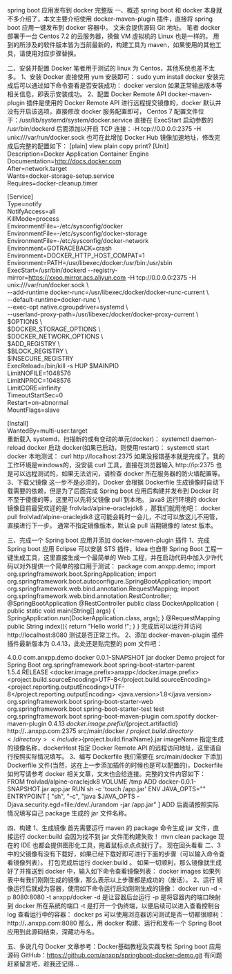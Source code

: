 spring boot 应用发布到 docker 完整版
一、概述
    spring boot 和 docker 本身就不多介绍了，本文主要介绍使用 docker-maven-plugin 插件，直接将 spring boot 应用一键发布到 docker 容器中。
    文末会提供源码 Git 地址。
    笔者 docker 部署于一台 Centos 7.2 的云服务器，换做 VM 虚拟机的 Linux 也是一样的。
    用到的所涉及的软件版本皆为当前最新的，构建工具为 maven，如果使用的其他工具，请使用对应步骤替换。
 
二、安装并配置 Docker
    笔者用于测试的 linux 为 Centos，其他系统也差不太多。
    1、安装 Docker
    直接使用 yum 安装即可：
sudo yum install docker
    安装完成后可以通过如下命令查看是否安装成功：
docker version
    如果正常输出版本等相关信息，即表示安装成功。
    2、配置 Docker Remote API
    docker-maven-plugin 插件是使用的 Docker Remote API 进行远程提交镜像的，docker 默认并没有开启该选项，直接修改 docker 服务配置即可，
Centos 7 配置文件位于：/usr/lib/systemd/system/docker.service
    直接在 ExecStart 启动参数的 /usr/bin/dockerd 后面添加以开启 TCP 连接：-H tcp://0.0.0.0:2375 -H unix:///var/run/docker.sock
    也可在此增加 Docker Hub 镜像加速地址，修改完成后完整的配置如下：
[plain] view plain copy print?
[Unit]  
Description=Docker Application Container Engine  
Documentation=http://docs.docker.com  
After=network.target  
Wants=docker-storage-setup.service  
Requires=docker-cleanup.timer  
  
[Service]  
Type=notify  
NotifyAccess=all  
KillMode=process  
EnvironmentFile=-/etc/sysconfig/docker  
EnvironmentFile=-/etc/sysconfig/docker-storage  
EnvironmentFile=-/etc/sysconfig/docker-network  
Environment=GOTRACEBACK=crash  
Environment=DOCKER_HTTP_HOST_COMPAT=1  
Environment=PATH=/usr/libexec/docker:/usr/bin:/usr/sbin  
ExecStart=/usr/bin/dockerd --registry-mirror=https://xxoo.mirror.acs.aliyun.com -H tcp://0.0.0.0:2375 -H unix:///var/run/docker.sock \  
          --add-runtime docker-runc=/usr/libexec/docker/docker-runc-current \  
          --default-runtime=docker-runc \  
          --exec-opt native.cgroupdriver=systemd \  
          --userland-proxy-path=/usr/libexec/docker/docker-proxy-current \  
          $OPTIONS \  
          $DOCKER_STORAGE_OPTIONS \  
          $DOCKER_NETWORK_OPTIONS \  
          $ADD_REGISTRY \  
          $BLOCK_REGISTRY \  
          $INSECURE_REGISTRY  
ExecReload=/bin/kill -s HUP $MAINPID  
LimitNOFILE=1048576  
LimitNPROC=1048576  
LimitCORE=infinity  
TimeoutStartSec=0  
Restart=on-abnormal  
MountFlags=slave  
  
[Install]  
WantedBy=multi-user.target  
    重新载入 systemd，扫描新的或有变动的单元(docker)：
systemctl daemon-reload docker
    启动 docker(如果已启动，则使用restart)：
systemctl start docker
    本地测试：
 curl http://localhost:2375
    如果没报错基本就是完成了。我的工作环境是windows的，没安装 curl 工具，直接在浏览器输入 http://ip:2375 也是可以远程测试的，如果无法访问，请检查 docker 所在服务器的防火墙配置等。
    3、下载父镜像
    这一步不是必须的，Docker 会根据 Dockerfile 生成镜像时自动下载需要的依赖，但是为了后面完成 Spring boot 应用后构建并发布到 Docker 时不至于傻傻的等，这里可以先将父镜像 pull 到本地。
    java8 运行环境的 docker 镜像目前最受欢迎的是 frolvlad/alpine-oraclejdk8 ，那我们就用他吧：
docker pull frolvlad/alpine-oraclejdk8
    这可能会耗时一会儿，不过可以放这儿不用管，直接进行下一步。
    通常不指定镜像版本，默认会 pull 当期镜像的 latest 版本。
 
三、完成一个 Spring boot 应用并添加 docker-maven-plugin 插件
    1、完成 Spring boot 应用
    Eclipse 可以安装 STS 插件，Idea 也自带 Spring Boot 工程一键生成工具，这里直接生成一个最简单的 Web 工程，并在启动代码中加入少许代码以对外提供一个简单的接口用于测试：
package com.anxpp.demo;
import org.springframework.boot.SpringApplication;
import org.springframework.boot.autoconfigure.SpringBootApplication;
import org.springframework.web.bind.annotation.RequestMapping;
import org.springframework.web.bind.annotation.RestController;
@SpringBootApplication
@RestController
public class DockerApplication {
    public static void main(String[] args) {
        SpringApplication.run(DockerApplication.class, args);
    }
    @RequestMapping
    public String index(){
        return "Hello world !";
    }
}
    完成后可以运行并访问 http://localhost:8080 测试是否正常工作。
    2、添加 docker-maven-plugin 插件
    插件最新版本为 0.4.13，此处还是贴完整的 pom 文件吧：
<?xml version="1.0" encoding="UTF-8"?>
<project xmlns="http://maven.apache.org/POM/4.0.0" xmlns:xsi="http://www.w3.org/2001/XMLSchema-instance"
    xsi:schemaLocation="http://maven.apache.org/POM/4.0.0 http://maven.apache.org/xsd/maven-4.0.0.xsd">
    <modelVersion>4.0.0</modelVersion>
    <groupId>com.anxpp.demo</groupId>
    <artifactId>docker</artifactId>
    <version>0.0.1-SNAPSHOT</version>
    <packaging>jar</packaging>
    <name>docker</name>
    <description>Demo project for Spring Boot</description>
    <parent>
        <groupId>org.springframework.boot</groupId>
        <artifactId>spring-boot-starter-parent</artifactId>
        <version>1.5.4.RELEASE</version>
        <relativePath/> <!-- lookup parent from repository -->
    </parent>
    <properties>
        <docker.image.prefix>anxpp</docker.image.prefix>
        <project.build.sourceEncoding>UTF-8</project.build.sourceEncoding>
        <project.reporting.outputEncoding>UTF-8</project.reporting.outputEncoding>
        <java.version>1.8</java.version>
    </properties>
    <dependencies>
        <dependency>
            <groupId>org.springframework.boot</groupId>
            <artifactId>spring-boot-starter-web</artifactId>
        </dependency>
        <dependency>
            <groupId>org.springframework.boot</groupId>
            <artifactId>spring-boot-starter-test</artifactId>
            <scope>test</scope>
        </dependency>
    </dependencies>
    <build>
        <plugins>
            <plugin>
                <groupId>org.springframework.boot</groupId>
                <artifactId>spring-boot-maven-plugin</artifactId>
            </plugin>
            <plugin>
                <groupId>com.spotify</groupId>
                <artifactId>docker-maven-plugin</artifactId>
                <version>0.4.13</version>
                <configuration>
                    <imageName>${docker.image.prefix}/${project.artifactId}</imageName>
                    <dockerHost>http://***.***.anxpp.com:2375</dockerHost>
                    <dockerDirectory>src/main/docker</dockerDirectory>
                    <resources>
                        <resource>
                            <targetPath>/</targetPath>
                            <directory>${project.build.directory}</directory>
                            <include>${project.build.finalName}.jar</include>
                        </resource>
                    </resources>
                </configuration>
            </plugin>
        </plugins>
    </build>
</project>
    imageName 指定生成的镜像名称，dockerHost 指定 Docker Remote API 的远程访问地址，这里请自行按照实际情况填写。
    3、编写 Dockerfile
    我们需要在 src/main/docker 下添加 Dockerfile 文件(当然，这在上一步添加插件的时候也是可以配置的)，Dockerfile 如何写请参考 docker 相关文章，文末也会给连接。完整的文件内容如下：
FROM frolvlad/alpine-oraclejdk8
VOLUME /tmp
ADD docker-0.0.1-SNAPSHOT.jar app.jar
RUN sh -c 'touch /app.jar'
ENV JAVA_OPTS=""
ENTRYPOINT [ "sh", "-c", "java $JAVA_OPTS -Djava.security.egd=file:/dev/./urandom -jar /app.jar" ]
    ADD 后面请按照实际情况填写自己 package 生成的 jar 文件名称。
 
四、构建
    1、生成镜像
    首先需要运行 maven 的 package 命令生成 jar 文件，直接运行 docker:build 会因为找不到 jar 文件而构建失败！
mvn clean package
    现在的 IDE 也都会提供图形化工具，拖着鼠标点点点就行了。
    现在回头看看 二、3 中的父镜像有没有下载好，如果已经下载好即可进行下面的步骤（可以输入命令查看镜像列表）。
    打包完成后运行 docker:build 。
    如果一切顺利，那么镜像就生成好了并推送到 docker 中，输入如下命令查看镜像列表：
docker images
    如果列表中有我们刚刚生成的镜像，那么表示以上步骤都是成功的（废话）。
    2、运行
    镜像运行后就成为容器，使用如下命令运行启动刚刚生成的镜像：
docker run -d -p 8080:8080 -t anxpp/docker
    -d 是让容器后台运行
    -p 是将容器内的端口映射到 docker 所在系统的端口
    -t 是打开一个伪终端，以便后续可以进入查看控制台 log
    查看运行中的容器：
docker ps
    可以使用浏览器访问测试是否一切都很顺利：
    http://***.***.anxpp.com:8080
    那么，用 docker 构建、运行和发布一个 Spring Boot 应用到此源码结束，深藏功与名。
 
五、多说几句
    Docker 文章参考：Docker基础教程及实践专栏
    Spring boot 应用源码 GitHub：https://github.com/anxpp/springboot-docker-demo.git
    有问题赶紧留言吧，趁我还记得...
